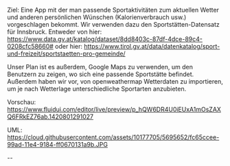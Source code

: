 Ziel:
Eine App mit der man passende Sportaktivitäten zum aktuellen Wetter und anderen persönlichen Wünschen (Kalorienverbrauch usw.) vorgeschlagen bekommt.
Wir verwenden dazu den Sportstätten-Datensatz für Innsbruck.
Entweder von hier: https://www.data.gv.at/katalog/dataset/8dd8403c-87df-4dce-89c4-0208cfc58660#
oder hier: https://www.tirol.gv.at/data/datenkatalog/sport-und-freizeit/sportstaetten-pro-gemeinde/

Unser Plan ist es außerdem, Google Maps zu verwenden, um den Benutzern zu zeigen, wo sich eine passende Sportstätte befindet.
Außerdem haben wir vor, von openweathermap Wetterdaten zu importieren, um je nach Wetterlage unterschiedliche Sportarten anzubieten. 

Vorschau: https://www.fluidui.com/editor/live/preview/p_hQW6DR4U0iEUxA1mOsZAXQ6FRkEZ76ab.1420801291027

UML:
https://cloud.githubusercontent.com/assets/10177705/5695652/fc65ccee-99ad-11e4-9184-ff0670131a9b.JPG

--
